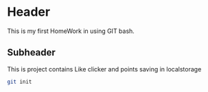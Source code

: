 # Header

This is my first HomeWork in using GIT bash.

## Subheader

This is project contains Like clicker and points saving in localstorage

```bash
git init
```


